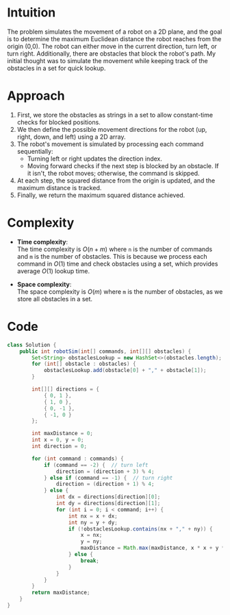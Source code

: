 # Intuition
The problem simulates the movement of a robot on a 2D plane, and the goal is to determine the maximum Euclidean distance the robot reaches from the origin (0,0). The robot can either move in the current direction, turn left, or turn right. Additionally, there are obstacles that block the robot's path. My initial thought was to simulate the movement while keeping track of the obstacles in a set for quick lookup.

# Approach
1. First, we store the obstacles as strings in a set to allow constant-time checks for blocked positions.
2. We then define the possible movement directions for the robot (up, right, down, and left) using a 2D array.
3. The robot's movement is simulated by processing each command sequentially:
    - Turning left or right updates the direction index.
    - Moving forward checks if the next step is blocked by an obstacle. If it isn't, the robot moves; otherwise, the command is skipped.
4. At each step, the squared distance from the origin is updated, and the maximum distance is tracked.
5. Finally, we return the maximum squared distance achieved.

# Complexity
- **Time complexity**:  
  The time complexity is $O(n + m)$ where `n` is the number of commands and `m` is the number of obstacles. This is because we process each command in $O(1)$ time and check obstacles using a set, which provides average $O(1)$ lookup time.
  
- **Space complexity**:  
  The space complexity is $O(m)$ where `m` is the number of obstacles, as we store all obstacles in a set.

# Code
```java
class Solution {
    public int robotSim(int[] commands, int[][] obstacles) {
        Set<String> obstaclesLookup = new HashSet<>(obstacles.length);
        for (int[] obstacle : obstacles) {
            obstaclesLookup.add(obstacle[0] + "," + obstacle[1]);
        }

        int[][] directions = {
            { 0, 1 }, 
            { 1, 0 }, 
            { 0, -1 },
            { -1, 0 } 
        };

        int maxDistance = 0;
        int x = 0, y = 0;
        int direction = 0;

        for (int command : commands) {
            if (command == -2) {  // turn left
                direction = (direction + 3) % 4;
            } else if (command == -1) {  // turn right
                direction = (direction + 1) % 4;
            } else {
                int dx = directions[direction][0];
                int dy = directions[direction][1];
                for (int i = 0; i < command; i++) {
                    int nx = x + dx;
                    int ny = y + dy;
                    if (!obstaclesLookup.contains(nx + "," + ny)) {
                        x = nx;
                        y = ny;
                        maxDistance = Math.max(maxDistance, x * x + y * y);
                    } else {
                        break;
                    }
                }
            }
        }
        return maxDistance;
    }
}
```